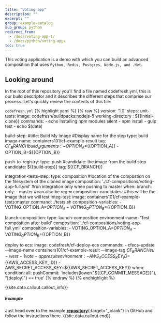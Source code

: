 ```yaml
---
title: "Voting app"
description: ""
excerpt: ""
group: example-catalog
sub_group: python
redirect_from:
  - /docs/voting-app-1/
  - /docs/python/voting-app/
toc: true
---
```

This voting application is a demo with which you can build an advanced composition that uses `Python, Redis, Postgres, Node.js, and .Net`.

## Looking around
In the root of this repository you'll find a file named codefresh.yml, this is our build descriptor and it describes the different steps that comprise our process. Let's quickly review the contents of this file:

  `codefresh.yml`
{% highlight yaml %}
{% raw %}
version: '1.0'
steps:
  unit-tests:
    image: codefresh/buildpacks:nodejs-5
    working-directory : ${{initial-clone}}
    commands:
      - echo Installing npm modules silent
      - npm install
      - gulp test
      - echo $(date)

  build-step:
    #title: Build My Image #Display name for the step
    type: build
    image-name: containers101/cf-example-result
    tag: ${{CF_BRANCH}}
    build_arguments:
      - OPTION_A=${{OPTION_A}}
      - OPTION_B=${{OPTION_B}}

  push-to-registry:
    type: push
    #candidate: the image from the build step
    candidate: ${{build-step}}
    tag: ${{CF_BRANCH}}

  integration-tests-step:
    type: composition
    #location of the compostion on the filesystem of the cloned image
    composition: './cf-compositions/voting-app-full.yml'
    #run integration only when pushing to master
    when:
      branch:
        only:
          - master #can also be regex
    composition-candidates:
    #this will be the image that we will test
      integ-test:
        image: containers101/cf-example-tests:master
        command: ./tests.sh
    composition-variables:
      - VOTING_OPTION_A=${{OPTION_A}}
      - VOTING_OPTION_B=${{OPTION_B}}

  launch-composition:
    type: launch-composition
    environment-name: 'Test composition after build'
    composition: './cf-compositions/voting-app-full.yml'
    composition-variables:
      - VOTING_OPTION_A=${{OPTION_A}}
      - VOTING_OPTION_B=${{OPTION_B}}

  deploy to ecs:
    image: codefresh/cf-deploy-ecs
    commands:
      - cfecs-update --image-name containers101/cf-example-result --image-tag ${{CF_BRANCH}} eu-west-1 vote-app result
    environment:
      - AWS_ACCESS_KEY_ID=${{AWS_ACCESS_KEY_ID}}
      - AWS_SECRET_ACCESS_KEY=${{AWS_SECRET_ACCESS_KEY}}
    when:
      condition:
        all:
          pushCommit: 'includes(lower("${{CF_COMMIT_MESSAGE}}"), "[deploy]") == true'
{% endraw %}
{% endhighlight %}

{{site.data.callout.callout_info}}
##### Example

Just head over to the example [__repository__](https://github.com/containers101/cf-example-result){:target="_blank"} in GitHub and follow the instructions there. 
{{site.data.callout.end}}
